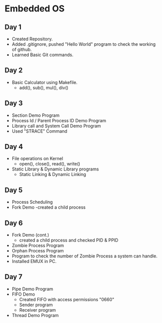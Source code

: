 # Embedded OS

## Day 1
- Created Repository.
- Added .gitignore, pushed "Hello World" program to check the working of github.
- Learned Basic Git commands.

## Day 2
- Basic Calculator using Makefile.
    - add(), sub(), mul(), div()

## Day 3
- Section Demo Program
- Process Id / Parent Process ID Demo Program
- Library call and System Call Demo Program
- Used "STRACE" Command

## Day 4
- File operations on Kernel
    - open(), close(), read(), write()
- Static Library & Dynamic Library programs
    - Static Linking & Dynamic Linking

## Day 5
- Process Scheduling 
- Fork Demo
    -created a child process

## Day 6
- Fork Demo (cont.)
    - created a child process and checked PID & PPID
- Zombie Process Program
- Orphan Process Program
- Program to check the number of Zombie Process a system can handle.
- Installed EMUX in PC.

## Day 7
- Pipe Demo Program
- FIFO Demo
    -   Created FIFO with access permissions "0660" 
    -   Sender program
    -   Receiver program
- Thread Demo Program
